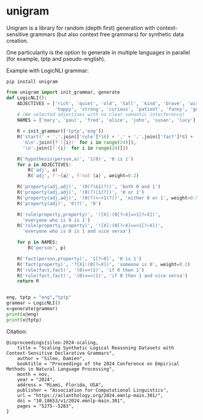 # unigram
Unigram is a library for random (depth first) generation with context-sensitive grammars (but also context free grammars) for synthetic data creation.

One particularity is the option to generate in multiple languages in parallel (for example, tptp and pseudo-english).

Example with LogicNLI grammar:

`pip install unigram`

```python
from unigram import init_grammar, generate
def LogicNLI():
    ADJECTIVES = ['rich', 'quiet', 'old', 'tall', 'kind', 'brave', 'wise',
                  'happy', 'strong', 'curious', 'patient', 'funny', 'generous', 'humble']
    # (We selected adjectives with no clear semantic interference)
    NAMES = ['mary', 'paul', 'fred', 'alice', 'john', 'susan', 'lucy']

    R = init_grammar(['tptp','eng'])
    R('start(' + ','.join(['rule']*16) + ',' + ','.join(['fact']*8) + ')',
      '&\n'.join([f'({i})' for i in range(24)]),
      '\n'.join([f'{i}' for i in range(24)]))

    R('hypothesis(person,a)', '1(0)', '0 is 1')
    for a in ADJECTIVES:
        R('adj', a)
        R('adj', f'~{a}', f'not {a}', weight=0.2)

    R('property(adj,adj)', '(0(?)&1(?))', 'both 0 and 1')
    R('property(adj,adj)', '(0(?)|1(?))', '0 or 1')
    R('property(adj,adj)', '(0(?)<~>1(?))', 'either 0 or 1', weight=0.5)
    R('property(adj)', '0(?)', '0')

    R('rule(property,property)', '![X]:(0[?←X]=>1[?←X])',
      'everyone who is 0 is 1')
    R('rule(property,property)', '![X]:(0[?←X]<=>1[?←X])',
      'everyone who is 0 is 1 and vice versa')

    for p in NAMES:
        R('person', p)

    R('fact(person,property)', '1[?←0]', '0 is 1')
    R('fact(property)', '?[X]:(0[?←X])', 'someone is 0', weight=0.2)
    R('rule(fact,fact)', '(0)=>(1)', 'if 0 then 1')
    R('rule(fact,fact)', '(0)<=>(1)', 'if 0 then 1 and vice versa')
    return R


eng, tptp = "eng","tptp"
grammar = LogicNLI()
x=generate(grammar)
print(x@eng)
print(x@tptp)
```

Citation:
```
@inproceedings{sileo-2024-scaling,
    title = "Scaling Synthetic Logical Reasoning Datasets with Context-Sensitive Declarative Grammars",
    author = "Sileo, Damien",
    booktitle = "Proceedings of the 2024 Conference on Empirical Methods in Natural Language Processing",
    month = nov,
    year = "2024",
    address = "Miami, Florida, USA",
    publisher = "Association for Computational Linguistics",
    url = "https://aclanthology.org/2024.emnlp-main.301/",
    doi = "10.18653/v1/2024.emnlp-main.301",
    pages = "5275--5283",
}
```
